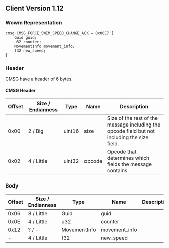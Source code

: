 ## Client Version 1.12

### Wowm Representation
```rust,ignore
cmsg CMSG_FORCE_SWIM_SPEED_CHANGE_ACK = 0x00E7 {
    Guid guid;    
    u32 counter;    
    MovementInfo movement_info;    
    f32 new_speed;    
}

```
### Header
CMSG have a header of 6 bytes.

#### CMSG Header
| Offset | Size / Endianness | Type   | Name   | Description |
| ------ | ----------------- | ------ | ------ | ----------- |
| 0x00   | 2 / Big           | uint16 | size   | Size of the rest of the message including the opcode field but not including the size field.|
| 0x02   | 4 / Little        | uint32 | opcode | Opcode that determines which fields the message contains.|
### Body
| Offset | Size / Endianness | Type | Name | Description |
| ------ | ----------------- | ---- | ---- | ----------- |
| 0x06 | 8 / Little | Guid | guid |  |
| 0x0E | 4 / Little | u32 | counter |  |
| 0x12 | ? / - | MovementInfo | movement_info |  |
| - | 4 / Little | f32 | new_speed |  |
